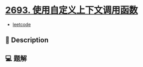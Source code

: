 # [2693. 使用自定义上下文调用函数](https://github.com/Tdahuyou/leetcode/tree/main/2693.%20%E4%BD%BF%E7%94%A8%E8%87%AA%E5%AE%9A%E4%B9%89%E4%B8%8A%E4%B8%8B%E6%96%87%E8%B0%83%E7%94%A8%E5%87%BD%E6%95%B0)

- [leetcode](https://leetcode.cn/problems/call-function-with-custom-context/)

## 📝 Description



## 💻 题解

```

```

